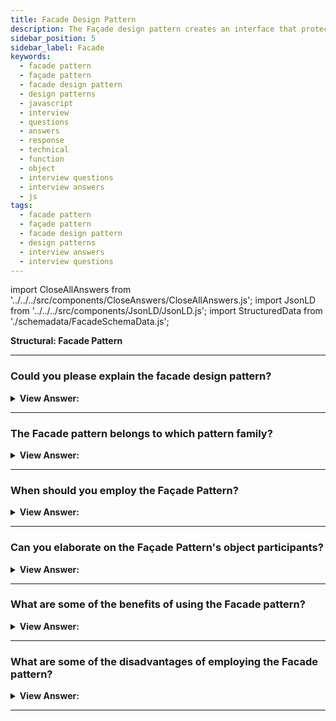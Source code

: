 ```yaml
---
title: Facade Design Pattern
description: The Façade design pattern creates an interface that protects clients from complex functionality in one or more subsystems.
sidebar_position: 5
sidebar_label: Facade
keywords:
  - facade pattern
  - façade pattern
  - facade design pattern
  - design patterns
  - javascript
  - interview
  - questions
  - answers
  - response
  - technical
  - function
  - object
  - interview questions
  - interview answers
  - js
tags:
  - facade pattern
  - façade pattern
  - facade design pattern
  - design patterns
  - interview answers
  - interview questions
---
```


import CloseAllAnswers from '../../../src/components/CloseAnswers/CloseAllAnswers.js';
import JsonLD from '../../../src/components/JsonLD/JsonLD.js';
import StructuredData from './schemadata/FacadeSchemaData.js';

<JsonLD data={StructuredData} />

<head>
  <title>Facade Pattern | JavaScript Interview Questions</title>
</head>

**Structural: Facade Pattern**

<CloseAllAnswers />

---

### Could you please explain the facade design pattern?

<details className='answer'>
  <summary>
    <strong>View Answer:</strong>
  </summary>
  <div>
    <div>
      <strong>Interview Response:</strong> The Façade design pattern creates an interface that protects clients from complex functionality in one or more sub-systems. It's a simple pattern that may appear insignificant, but it's powerful and advantageous. We commonly find it in systems based on a multi-layer architecture.<br/>
    </div>
    <div>
</div><br />
  <div><strong className="codeExample">Code Example #1:</strong><br /><br />

```js
let orderNumber = 0;

// Facade
class PlaceFoodOrder {
  placeOrder(orderDetails) {
    const orderId = PlaceFoodOrder.generateId();
    let chef;
    if (orderDetails.foodType === 'Main Course') {
      chef = new MainCourseChef();
    } else if (orderDetails.foodType == 'Dessert') {
      chef = new DessertChef();
    }
    return chef.addFoodOrder({ orderId, orderDetails });
  }

  static generateId() {
    return ++orderNumber;
  }
}

// Sub Systems
class FoodOrders {
  constructor() {
    this.orders = [];
  }

  addFoodOrder(order) {
    this.orders.push(order);
    return this.conveyOrder(order);
  }

  timetoMakeOrder() {}
  conveyOrder(order) {}
}

class MainCourseChef extends FoodOrders {
  constructor() {
    super();
    this.assigned = true;
    return this;
  }

  timetoMakeOrder() {
    return Math.floor(Math.random() * 50) + 10;
  }

  conveyOrder({ orderId, orderDetails }) {
    const time = this.timetoMakeOrder();
    console.log(
      `Order number ${orderId}: ${orderDetails.foodDetails} will be served in ${time} minutes.`
    );
  }
}

class DessertChef extends FoodOrders {
  constructor() {
    super();
    this.assigned = true;
    return this;
  }

  timetoMakeOrder() {
    return Math.floor(Math.random() * 30) + 10;
  }

  conveyOrder({ orderId, orderDetails }) {
    const time = this.timetoMakeOrder();
    console.log(
      `Order number ${orderId}: ${orderDetails.foodDetails} will be served in ${time} minutes.`
    );
  }
}

const customer = new PlaceFoodOrder();

const order1 = customer.placeOrder({
  foodType: 'Main Course',
  foodDetails: 'Pasta with Shrimps',
});

const order2 = customer.placeOrder({
  foodType: 'Dessert',
  foodDetails: 'Molten Lava Cake',
});

/*

output:

Order number 1: Pasta with Shrimps will be served in 40 minutes.
Order number 2: Molten Lava Cake will be served in 34 minutes.

*/
```

</div><br />
  <div><strong className="codeExample">Code Example #2:</strong><br /><br />

<img src="/img/javascript-facade.jpg" /><br /><br />

**The objects participating in this pattern are:**

**Façade** -- Example code: _Mortgage_

- knows which sub-systems are responsible for a request
- Client requests are routed to the appropriate sub-system objects.

**Sub Systems** -- Example code: _Bank, Credit, Background_

- carries out and implements specialized sub-system functionality
- have no knowledge of or connection to the façade

<br/>

```js
let Mortgage = function (name) {
  this.name = name;
};

Mortgage.prototype = {
  applyFor: function (amount) {
    // access multiple subsystems...
    let result = 'approved';
    if (!new Bank().verify(this.name, amount)) {
      result = 'denied';
    } else if (!new Credit().get(this.name)) {
      result = 'denied';
    } else if (!new Background().check(this.name)) {
      result = 'denied';
    }
    return this.name + ' has been ' + result + ' for a ' + amount + ' mortgage';
  },
};

let Bank = function () {
  this.verify = function (name, amount) {
    // complex logic ...
    return true;
  };
};

let Credit = function () {
  this.get = function (name) {
    // complex logic ...
    return true;
  };
};

let Background = function () {
  this.check = function (name) {
    // complex logic ...
    return true;
  };
};

function run() {
  let mortgage = new Mortgage('Joan Templeton');
  let result = mortgage.applyFor('$100,000');

  console.log(result);
}

run();

/*

OUTPUT:

Joan Templeton has been approved for a $100,000 mortgage

*/
```

</div>
 </div>

</details>

---

### The Facade pattern belongs to which pattern family?

<details>
  <summary>
    <strong>View Answer:</strong>
  </summary>
  <div>
    <div>
      <strong>Interview Response:</strong> The Facade pattern is a type of structural design pattern.
    </div>
  </div>
</details>

---

### When should you employ the Façade Pattern?

<details>
  <summary>
    <strong>View Answer:</strong>
  </summary>
  <div>
    <div>
      <strong>Interview Response:</strong> The facade pattern makes it easier for a client to interact with a system. As a result, it gets used when an application's underlying code is large and complex, and the client does not need to see it.<br/><br/>It gets used in communicating with methods in a library without understanding what is happening behind the scenes. JavaScript libraries, such as jQuery, are an example.
    </div>
  </div>
</details>

---

### Can you elaborate on the Façade Pattern's object participants?

<details>
  <summary>
    <strong>View Answer:</strong>
  </summary>
  <div>
    <div>
      <strong>Interview Response:</strong> There are two types of objects represented in the Façade Pattern. They consist of the Façade and the Sub Systems (There can be multiple sub-system objects in this pattern).
    </div>
    <br />
    <div></div>

- **Facade** – The Façade understands which sub-systems are in charge of a request and routes client requests to the appropriate sub-system objects.
- **Sub Systems** – A sub-system implements and executes specialized sub-system activities, but it has no cohesive knowledge or connection to the Façade itself.

<br />
  </div>
</details>

---

### What are some of the benefits of using the Facade pattern?

<details>
  <summary>
    <strong>View Answer:</strong>
  </summary>
  <div>
    <div>
      <strong>Interview Response:</strong> You can isolate your code from the complexity of a sub-system.
    </div>

<br />
  </div>
</details>

---

### What are some of the disadvantages of employing the Facade pattern?

<details>
  <summary>
    <strong>View Answer:</strong>
  </summary>
  <div>
    <div>
      <strong>Interview Response:</strong> A façade can be a god object tightly linked to all classes in an app.
    </div>

<br />
  </div>
</details>

---
